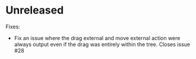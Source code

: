 # Unreleased

Fixes:
* Fix an issue where the drag external and move external action were always output even if the drag was entirely within the tree. Closes issue #28
